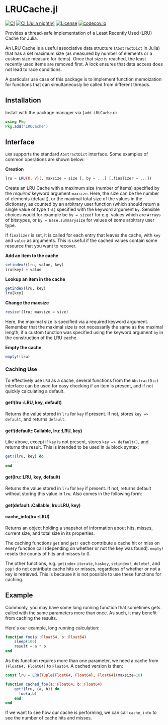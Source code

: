 # LRUCache.jl

[![CI](https://github.com/JuliaCollections/LRUCache.jl/actions/workflows/ci.yml/badge.svg)](https://github.com/JuliaCollections/LRUCache.jl/actions/workflows/ci.yml)
[![CI (Julia nightly)](https://github.com/JuliaCollections/LRUCache.jl/actions/workflows/ci-julia-nightly.yml/badge.svg)](https://github.com/JuliaCollections/LRUCache.jl/actions/workflows/ci-julia-nightly.yml)
[![License](http://img.shields.io/badge/license-MIT-brightgreen.svg?style=flat)](LICENSE.md)
[![codecov.io](http://codecov.io/github/JuliaCollections/LRUCache.jl/coverage.svg?branch=master)](http://codecov.io/github/JuliaCollections/LRUCache.jl?branch=master)

Provides a thread-safe implementation of a Least Recently Used (LRU) Cache for Julia.

An LRU Cache is a useful associative data structure (`AbstractDict` in Julia) that has a
set maximum size (as measured by number of elements or a custom size measure for items).
Once that size is reached, the least recently used items are removed first. A lock ensures
that data access does not lead to race conditions.

A particular use case of this package is to implement function memoization for functions
that can simultaneously be called from different threads.

## Installation
Install with the package manager via `]add LRUCache` or
```julia
using Pkg
Pkg.add("LRUCache")
```

## Interface

`LRU` supports the standard `AbstractDict` interface. Some examples of common
operations are shown below:

**Creation**

```julia
lru = LRU{K, V}(, maxsize = size [, by = ...] [,finalizer = ...])
```

Create an LRU Cache with a maximum size (number of items) specified by the *required*
keyword argument `maxsize`. Here, the size can be the number of elements (default), or the
maximal total size of the values in the dictionary, as counted by an arbitrary user
function (which should return a single value of type `Int`) specified with the keyword
argument `by`. Sensible choices would for example be `by = sizeof` for e.g. values which
are `Array`s of bitstypes, or `by = Base.summarysize` for values of some arbitrary user
type.

If `finalizer` is set, it is called for each entry that leaves the cache, with `key` and
`value` as arguments. This is useful if the cached values contain some resource that you
want to recover.

**Add an item to the cache**

```julia
setindex!(lru, value, key)
lru[key] = value
```

**Lookup an item in the cache**

```julia
getindex(lru, key)
lru[key]
```

**Change the maxsize**

```julia
resize!(lru; maxsize = size)
```

Here, the maximal size is specified via a required keyword argument. Remember that the
maximal size is not necessarily the same as the maximal length, if a custom function was
specified using the keyword argument `by` in the construction of the LRU cache.

**Empty the cache**

```julia
empty!(lru)
```

### Caching Use

To effectively use `LRU` as a cache, several functions from the `AbstractDict` interface
can be used for easy checking if an item is present, and if not quickly calculating a
default.

#### get!(lru::LRU, key, default)

Returns the value stored in `lru` for `key` if present. If not, stores `key =>
default`, and returns `default`.

#### get!(default::Callable, lru::LRU, key)

Like above, except if `key` is not present, stores `key => default()`, and
returns the result. This is intended to be used in `do` block syntax:

```julia
get!(lru, key) do
   ...
end
```

#### get(lru::LRU, key, default)

Returns the value stored in `lru` for `key` if present. If not, returns default without
storing this value in `lru`. Also comes in the following form:

#### get(default::Callable, lru::LRU, key)

#### cache_info(lru::LRU)

Returns an object holding a snapshot of information about hits, misses, current size, and total size in its properties.

The caching functions `get` and `get!` each contribute a cache hit or miss on every function call (depending on whether or not the key was found). `empty!` resets the counts of hits and misses to 0.

The other functions, e.g. `getindex` `iterate`, `haskey`, `setindex!`, `delete!`, and `pop!` do not contribute cache hits or misses, regardless of whether or not a key is retrieved. This is because it is not possible to use these functions for caching.

## Example

Commonly, you may have some long running function that sometimes gets called with the same
parameters more than once. As such, it may benefit from caching the results.

Here's our example, long running calculation:

```julia
function foo(a::Float64, b::Float64)
    sleep(100)
    result = a * b
end
```

As this function requires more than one parameter, we need a cache from
`(Float64, Float64)` to `Float64`. A cached version is then:

```julia
const lru = LRU{Tuple{Float64, Float64}, Float64}(maxsize=10)

function cached_foo(a::Float64, b::Float64)
    get!(lru, (a, b)) do
      foo(a,b)
    end
end
```

If we want to see how our cache is performing, we can call `cache_info` to see the number of cache hits and misses.

